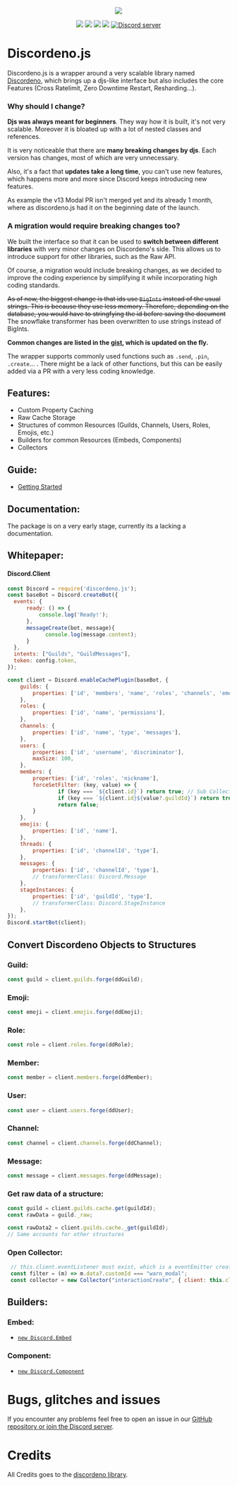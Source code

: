 <p align="center"><a href="https://nodei.co/npm/discordeno.js/"><img src="https://nodei.co/npm/discordeno.js.png"></a></p>
<p align="center"><img src="https://img.shields.io/npm/v/discordeno.js"> <img src="https://img.shields.io/npm/dm/discordeno.js?label=downloads"> <img src="https://img.shields.io/npm/l/discordeno.js"> <img src="https://img.shields.io/github/repo-size/meister03/discordeno.js">  <a href="https://discord.gg/YTdNBHh"><img src="https://discordapp.com/api/guilds/697129454761410600/widget.png" alt="Discord server"/></a></p>

# Discordeno.js

Discordeno.js is a wrapper around a very scalable library named [Discordeno](https://github.com/discordeno/discordeno), which brings up a djs-like interface but also includes the core Features (Cross Ratelimit, Zero Downtime Restart, Resharding...).

### __Why should I change?__
**Djs was always meant for beginners**. They way how it is built, it's not very scalable. Moreover it is bloated up with a lot of nested classes and references.

It is very noticeable that there are **many breaking changes by djs**. Each version has changes, most of which are very unnecessary.

Also, it's a fact that **updates take a long time**, you can't use new features, which happens more and more since Discord keeps introducing new features.

As example the v13 Modal PR isn't merged yet and its already 1 month, where as discordeno.js had it on the beginning date of the launch.

### __A migration would require breaking changes too?__
We built the interface so that it can be used to **switch between different libraries** with very minor changes on Discordeno's side. This allows us to introduce support for other libraries, such as the Raw API.

Of course, a migration would include breaking changes, as we decided to improve the coding experience by simplifying it while incorporating high coding standards.

~~As of now, the biggest change is that ids use `BigInts` instead of the usual strings. This is because they use less memory. Therefore, depending on the database, you would have to stringfying the id before saving the document~~ The snowflake transformer has been overwritten to use strings instead of BigInts.

**Common changes are listed in the [gist](https://gist.github.com/meister03/2f8697512e039f1081b16d245bbcc6df), which is updated on the fly.**

The wrapper supports commonly used functions such as `.send`, `.pin`, `.create`... . There might be a lack of other functions, but this can be easily added via a PR with a very less coding knowledge.

## Features:
* Custom Property Caching
* Raw Cache Storage
* Structures of common Resources (Guilds, Channels, Users, Roles, Emojis, etc.)
* Builders for common Resources (Embeds, Components)
* Collectors

## Guide:
* [Getting Started](https://discordeno.mod.land/docs/nodejs/getting-started)

## Documentation:
The package is on a very early stage, currently its a lacking a documentation.

## Whitepaper:
#### Discord.Client
```js
const Discord = require('discordeno.js');
const baseBot = Discord.createBot({
  events: {
      ready: () => {
          console.log('Ready!');
      },
      messageCreate(bot, message){
            console.log(message.content);
      }
  },
  intents: ["Guilds", "GuildMessages"],
  token: config.token,
});

const client = Discord.enableCachePlugin(baseBot, {
    guilds: {
        properties: ['id', 'members', 'name', 'roles', 'channels', 'emojis'],
    },
    roles: {
        properties: ['id', 'name', 'permissions'],
    },
    channels: {
        properties: ['id', 'name', 'type', 'messages'],
    },
    users: {
        properties: ['id', 'username', 'discriminator'],
        maxSize: 100,
    },
    members: {
        properties: ['id', 'roles', 'nickname'],
        forceSetFilter: (key, value) => {
                if (key === `${client.id}`) return true; // Sub Collection on Guild Level, pass when client user is the member
                if (key === `${client.id}${value?.guildId}`) return true; // Main Collection, pass when client user is the member of the guild
                return false;
        }
    },
    emojis: {
        properties: ['id', 'name'],
    },
    threads: {
        properties: ['id', 'channelId', 'type'],
    },
    messages: {
        properties: ['id', 'channelId', 'type'],
        // transformerClass: Discord.Message
    },
    stageInstances: {
        properties: ['id', 'guildId', 'type'],
        // transformerClass: Discord.StageInstance
    },
});
Discord.startBot(client);
```
## Convert Discordeno Objects to Structures
### Guild:
```js
const guild = client.guilds.forge(ddGuild);
```
### Emoji:
```js
const emoji = client.emojis.forge(ddEmoji);
```
### Role:
```js
const role = client.roles.forge(ddRole);
```
### Member:
```js
const member = client.members.forge(ddMember);
```
### User:
```js
const user = client.users.forge(ddUser);
```
### Channel:
```js
const channel = client.channels.forge(ddChannel);
```
### Message:
```js
const message = client.messages.forge(ddMessage);
```

### Get raw data of a structure:
```js
const guild = client.guilds.cache.get(guildId);
const rawData = guild._raw;

const rawData2 = client.guilds.cache._get(guildId);
// Same accounts for other structures
```

### Open Collector:
```js
 // this.client.eventListener must exist, which is a eventEmitter created manually and fires when a event has been fired
 const filter = (m) => m.data?.customId === "warn_modal";
 const collector = new Collector("interactionCreate", { client: this.client, timeout: 60000, filter });
```

## Builders:
### Embed:
* [`new Discord.Embed`](https://discordeno.mod.land/docs/nodejs/Structures/embeds)
### Component:
* [`new Discord.Component`](https://discordeno.mod.land/docs/nodejs/Structures/components)

# Bugs, glitches and issues

If you encounter any problems feel free to open an issue in our [GitHub repository or join the Discord server](https://github.com/meister03/discordeno.js/issues).

# Credits

All Credits goes to the [discordeno library](https://discordeno.mod.land/).
